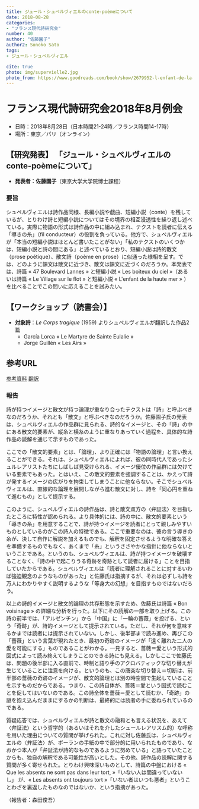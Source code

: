 ```yaml
---
title: ジュール・シュペルヴィエルのconte-poèmeについて
date: 2018-08-28
categories:
- "フランス現代詩研究会"
number: 40
author: "佐藤園子"
author2: Sonoko Sato
tags: 
- ジュール・シュペルヴィエル

cite: true
photo: img/supervielle2.jpg
photo_from: https://www.goodreads.com/book/show/2679952-l-enfant-de-la-haute-mer
---
```


# フランス現代詩研究会2018年8月例会

- 日時：2018年8月28日（日本時間21-24時／フランス時間14-17時）
- 場所：東京／パリ（オンライン）

## 【研究発表】 「ジュール・シュペルヴィエルのconte-poèmeについて」


- **発表者：佐藤園子**（東京大学大学院博士課程）

<!--more-->

### 要旨

シュペルヴィエルは詩作品同様、⻑編小説や戯曲、短編小説（conte）を残しているが、とりわけ詩と短編小説についてはその境界の相互浸透性を繰り返し述べている。実際に物語の形式は詩作品の中に組み込まれ、テクストを読者に伝える「導きの糸」（fil conducteur）の役割を負っている。他方で、シュペルヴィエルが「本当の短編小説はほとんど書いたことがない」「私のテクストのいくつかは、短編小説と詩の間にある」と述べているとおり、短編小説は詩的散文（prose poétique）、散文詩（poème en prose）に似通った様相を呈す。では、どのように韻文は散文に近づき、散文は韻文に近づくのだろうか。本発表では、詩篇 « 47 Boulevard Lannes » と短編小説 « Les boiteux du ciel »（あるいは詩篇 « Le Village sur le flot » と短編小説 « L'enfant de la haute mer » ）を比べることでこの問いに応えることを試みたい。

## 【ワークショップ（読書会）】

- **対象詩**：*Le Corps tragique* (1959) よりシュペルヴィエルが翻訳した作品2篇
	- García Lorca « Le Martyre de Sainte Eulalie »
	- Jorge Guillén « Les Airs »

## 参考URL

[参考資料](https://groups.google.com/d/msg/poesiecontemporaine/kXD0CGg1P98/JRAG6H3bDwAJ)
[翻訳](https://groups.google.com/d/msg/poesiecontemporaine/uXbsjWR15BI/CD-p4I5BAwAJ)

### 報告

詩が持つイメージと散文が持つ論理が重なり合ったテクストは「詩」と呼ぶべきなのだろうか、それとも「散文」と呼ぶべきなのだろうか。佐藤園子氏の発表は、シュペルヴィエルの作品群に見られる、詩的なイメージと、その「詩」の中にある散文的要素が、縦糸と横糸のように重なりあっていく過程を、具体的な詩作品の読解を通じて示すものであった。

ここでの「散文的要素」とは、「論理」、より正確には「物語の論理」と言い換えることができる。それは、シュペルヴィエルによれば、彼の同時代人であったシュルレアリストたちにしばしば見受けられる、イメージ優位の作品群には欠けている要素でもあった。とはいえ、この散文的要素を強調することは、かえって詩が発するイメージの広がりを拘束してしまうことに他ならない。そこでシュペルヴィエルは、直線的な論理を展開しながら進む散文に対し、詩を「同心円を重ねて進むもの」として提示する。

このように、シュペルヴィエルの詩作品は、詩と散文双方の〈弁証法〉を目指したところに特性が認められる。より具体的には、詩の中に、散文的要素という「導きの糸」を用意することで、詩が持つイメージを読者にとって親しみやすいものとしているのがこの詩人の特徴である。ここで重要なのは、彼の言う導きの糸が、決して自作に解説を加えるものでも、解釈を固定させるような明確な答えを準備するものでもなく、あくまで「糸」というささやかな指針に他ならないということである。というのも、シュペルヴィエルは、詩が持つイメージを破壊することなく、「詩の中で起こりうる奇跡を奇跡として読者に届ける」ことを目指していたからである。シュペルヴィエルは「読者に理解されることに対するいわば強迫観念のようなものがあった」と佐藤氏は指摘するが、それは必ずしも詩を万人にわかりやすく説明するような「等身大の幻想」を目指すものではないだろう。

以上の詩的イメージと散文的論理の共存形態を示すため、佐藤氏は詩篇 « Bon voisinage » の詳細な分析を行った。以下にその読解の一部を取り上げる。この詩の前半では、「アルゼンチン」から「中国」に「一輪の薔薇」を投げる、という「奇跡」が、詩的イメージとして提示されている。ただし、それが何を意味するかまでは読者には提示されていない。しかし、後半部まで読み進め、再びこの「薔薇」という言葉が現れたとき、最初の奇跡のイメージが「遠く離れた二人の愛を可能にする」ものであることがわかる。一見すると、薔薇＝愛という形式的図式によって読み終えてしまうことのできる詩にも見える。しかしここで佐藤氏は、問題の後半部に入る直前で、時制と語り手のアクロバティックな切り替えが生じていることに注意を向ける。というのも、この唐突な切り替え＝切断は、前半部の薔薇の奇跡のイメージが、散文的論理とは別の時空間で生起していることを示すものだからである。つまり、この詩自体が、薔薇＝愛という図式で読むことを促してはいないのである。この詩全体を薔薇＝愛として読むか、「奇跡」の謎を抱え込んだままにするかの判断は、最終的には読者の手に委ねられているのである。

質疑応答では、シュペルヴィエルが詩と散文の融和とも言える状況を、あえて〈弁証法〉という哲学的（あるいはそれを介したシュールレアリスム的）な呼称を用いた理由についての質問が挙げられた。これに対し佐藤氏は、シュペルヴィエルの〈弁証法〉が、ポーランの手紙の中で部分的に用いられたものであり、なおかつ本人が「弁証法が詩的なものであるように努めている」と語っていたことからも、独自の解釈である可能性が高いとした。その他、詩作品の読解に関する質問が多く寄せられた。とりわけ興味深いものとして、詩篇の中盤における « Que les absents ne sont pas dans leur tort, »「いない人は間違っていないし」 が、« Les absents ont toujours tort »「いない者はいつも悪者」ということわざを裏返したものなのではないか、という指摘があった。

（報告者：森田俊吾）
